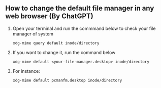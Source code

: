 ## How to change the default file manager in any web browser (By ChatGPT)

1. Open your terminal and run the commmand below to check your file manager of system

    ``` xdg-mime query default inode/directory ```

2. If you want to change it, run the command below

    ``` xdg-mime default <your-file-manager.desktop> inode/directory ```

3. For instance:
    
    ``` xdg-mime default pcmanfm.desktop inode/directory ```

